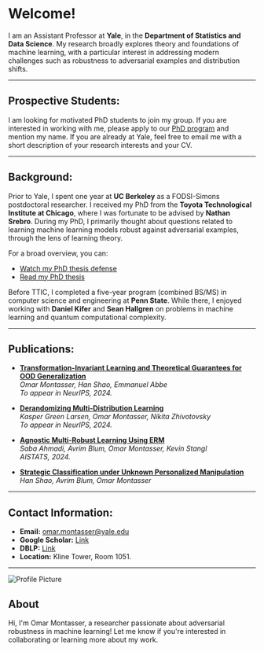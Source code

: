 # Welcome!

I am an Assistant Professor at **Yale**, in the **Department of Statistics and Data Science**. My research broadly explores theory and foundations of machine learning, with a particular interest in addressing modern challenges such as robustness to adversarial examples and distribution shifts.

---

## Prospective Students:
I am looking for motivated PhD students to join my group. If you are interested in working with me, please apply to our [PhD program](#) and mention my name. If you are already at Yale, feel free to email me with a short description of your research interests and your CV.

---

## Background:
Prior to Yale, I spent one year at **UC Berkeley** as a FODSI-Simons postdoctoral researcher. I received my PhD from the **Toyota Technological Institute at Chicago**, where I was fortunate to be advised by **Nathan Srebro**. During my PhD, I primarily thought about questions related to learning machine learning models robust against adversarial examples, through the lens of learning theory.

For a broad overview, you can:
- [Watch my PhD thesis defense](#)
- [Read my PhD thesis](#)

Before TTIC, I completed a five-year program (combined BS/MS) in computer science and engineering at **Penn State**. While there, I enjoyed working with **Daniel Kifer** and **Sean Hallgren** on problems in machine learning and quantum computational complexity.

---

## Publications:
- **[Transformation-Invariant Learning and Theoretical Guarantees for OOD Generalization](#)**  
  *Omar Montasser, Han Shao, Emmanuel Abbe*  
  *To appear in NeurIPS, 2024.*

- **[Derandomizing Multi-Distribution Learning](#)**  
  *Kasper Green Larsen, Omar Montasser, Nikita Zhivotovsky*  
  *To appear in NeurIPS, 2024.*

- **[Agnostic Multi-Robust Learning Using ERM](#)**  
  *Saba Ahmadi, Avrim Blum, Omar Montasser, Kevin Stangl*  
  *AISTATS, 2024.*

- **[Strategic Classification under Unknown Personalized Manipulation](#)**  
  *Han Shao, Avrim Blum, Omar Montasser*

---

## Contact Information:
- **Email:** [omar.montasser@yale.edu](mailto:omar.montasser@yale.edu)
- **Google Scholar:** [Link](#)
- **DBLP:** [Link](#)
- **Location:** Kline Tower, Room 1051.

---

![Profile Picture](your-image-url.jpg)

## About
Hi, I'm Omar Montasser, a researcher passionate about adversarial robustness in machine learning! Let me know if you're interested in collaborating or learning more about my work.
